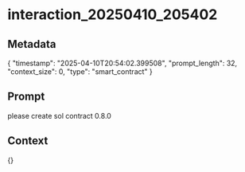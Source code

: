 # interaction_20250410_205402

## Metadata
{
  "timestamp": "2025-04-10T20:54:02.399508",
  "prompt_length": 32,
  "context_size": 0,
  "type": "smart_contract"
}

## Prompt
please create sol contract 0.8.0

## Context
{}
